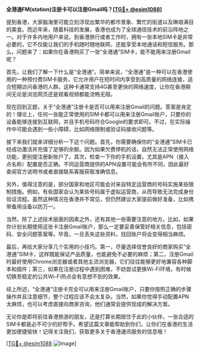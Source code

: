 **全港通FM(station)注册卡可以注册Gmail吗？[[TG💪+ @esim1088](https://t.me/s/esim1088)]**

提到香港，大家脑海里可能立刻浮现出繁华的都市景象、繁忙的街道以及琳琅满目的美食。而近年来，随着科技的发展，香港也成为了全球通信技术的前沿阵地之一。对于许多内地用户来说，到香港旅行或者工作时，拥有一张本地SIM卡是非常必要的，它不仅能让我们的手机随时随地联网，还能享受本地通话和短信服务。那么，问题来了：如果你在香港购买了一张“全港通”SIM卡，能不能用来注册Gmail呢？

首先，让我们了解一下什么是“全港通”。简单来说，“全港通”是一种可以在香港使用的一种预付费SIM卡服务，它允许用户在短时间内享受到高质量的网络连接，适合短期访问香港的人群。这种卡通常支持4G甚至更快的网络速度，让你在香港期间无论是浏览网页还是观看视频都能流畅无阻。

现在回到正题，关于“全港通”注册卡是否可以用来注册Gmail的问题。答案是肯定的！理论上，任何一张能正常使用的SIM卡都可以用来注册Gmail账户，只要你的设备能够连接到互联网，并且手机号码符合Google的要求即可。不过，在实际操作中可能会遇到一些小障碍，比如网络限制或验证码接收问题等。

接下来我们就来详细分析一下这个问题。首先，你需要确保你的“全港通”SIM卡已经成功激活并充值了足够的余额。因为如果欠费停机的话，自然无法正常使用网络功能，更别提注册新账户了。其次，检查一下你的手机设置，尤其是APN（接入点名称）配置是否正确。不同运营商提供的APN设置可能会有所不同，因此最好查阅官方说明书或者直接联系客服获取准确信息。

另外，值得注意的是，部分国家和地区可能会对来自特定运营商的号码实施某些限制措施。例如，有些国家会认为某些号码属于虚拟运营商，从而导致无法完成身份验证流程。虽然这种情况在香港并不常见，但仍然建议大家提前做好准备，比如携带备用设备以防万一。

当然，除了上述技术层面的因素之外，还有其他一些需要注意的地方。比如，如果你计划长期使用这张卡注册Gmail账户，那么一定要妥善保管好相关信息，包括密码、安全问题答案等。毕竟，一旦丢失这些资料，找回账户将会变得相当麻烦。

最后，再给大家分享几个实用的小技巧。第一，尽量选择信誉良好的商家购买“全港通”SIM卡，这样既能保证产品质量，也能避免不必要的麻烦；第二，注册Gmail时最好使用Chrome浏览器或者其他主流浏览器，它们往往能够更好地兼容各种脚本和插件；第三，如果在注册过程中遇到困难，不妨尝试更换Wi-Fi环境，有时候切换至稳定的公共Wi-Fi热点会有意想不到的效果。

综上所述，“全港通”注册卡完全可以用来注册Gmail账户，只要你按照正确的步骤操作并且注意细节，整个过程应该不会太复杂。当然，如果你觉得手动配置APN太麻烦，也可以考虑直接向商家咨询，他们通常会提供现成的解决方案。

无论你是即将前往香港旅游的朋友，还是打算长期居住于此的小伙伴，一张合适的SIM卡都是必不可少的好帮手。希望这篇文章能帮助到你们，让你们在香港的生活更加便捷愉快！记得关注我们，获取更多关于香港通讯服务的信息哦！

[[TG💪+ @esim1088](https://t.me/s/esim1088) ![Image](https://i.postimg.cc/4NQfJmqS/Snipaste-2025-05-13-00-14-12.png)]